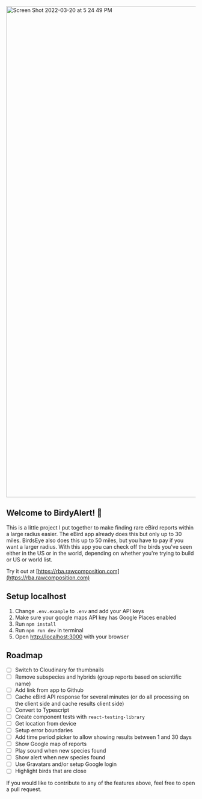 <img width="1306" alt="Screen Shot 2022-03-20 at 5 24 49 PM" src="https://user-images.githubusercontent.com/740090/159186629-fe733c42-677f-4878-a5c6-99fb94cd2220.png">

## Welcome to BirdyAlert! 🦆

This is a little project I put together to make finding rare eBird reports within a large radius easier. The eBird app already does this but only up to 30 miles. BirdsEye also does this up to 50 miles, but you have to pay if you want a larger radius. With this app you can check off the birds you've seen either in the US or in the world, depending on whether you're trying to build or US or world list.

Try it out at [https://rba.rawcomposition.com](https://rba.rawcomposition.com)

## Setup localhost

1. Change `.env.example` to `.env` and add your API keys
2. Make sure your google maps API key has Google Places enabled
3. Run `npm install`
4. Run `npm run dev` in terminal
5. Open [http://localhost:3000](http://localhost:3000) with your browser

## Roadmap

- [ ] Switch to Cloudinary for thumbnails
- [ ] Remove subspecies and hybrids (group reports based on scientific name)
- [ ] Add link from app to Github
- [ ] Cache eBird API response for several minutes (or do all processing on the client side and cache results client side)
- [ ] Convert to Typescript
- [ ] Create component tests with `react-testing-library`
- [ ] Get location from device
- [ ] Setup error boundaries
- [ ] Add time period picker to allow showing results between 1 and 30 days
- [ ] Show Google map of reports
- [ ] Play sound when new species found
- [ ] Show alert when new species found
- [ ] Use Gravatars and/or setup Google login
- [ ] Highlight birds that are close

If you would like to contribute to any of the features above, feel free to open a pull request.
